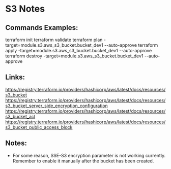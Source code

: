 S3 Notes
=========

Commands Examples:
------------------
terraform init
terraform validate
terraform plan -target=module.s3.aws_s3_bucket.bucket_dev1 --auto-approve
terraform apply -target=module.s3.aws_s3_bucket.bucket_dev1 --auto-approve
terraform destroy -target=module.s3.aws_s3_bucket.bucket_dev1 --auto-approve

Links:
------
https://registry.terraform.io/providers/hashicorp/aws/latest/docs/resources/s3_bucket
https://registry.terraform.io/providers/hashicorp/aws/latest/docs/resources/s3_bucket_server_side_encryption_configuration
https://registry.terraform.io/providers/hashicorp/aws/latest/docs/resources/s3_bucket_acl
https://registry.terraform.io/providers/hashicorp/aws/latest/docs/resources/s3_bucket_public_access_block


Notes:
------
- For some reason, SSE-S3 encryption parameter is not working currently.
Remember to enable it manually after the bucket has been created.

